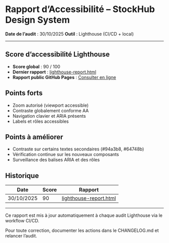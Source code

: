 # Rapport d’Accessibilité – StockHub Design System

**Date de l’audit** : 30/10/2025
**Outil** : Lighthouse (CI/CD + local)

---

## Score d’accessibilité Lighthouse

- **Score global** : 90 / 100
- **Dernier rapport** : [lighthouse-report.html](./storybook-static/lighthouse-report.html)
- **Rapport public GitHub Pages** : [Consulter en ligne](https://<ton-utilisateur>.github.io/<nom-du-repo>/lighthouse-report.html)

## Points forts
- Zoom autorisé (viewport accessible)
- Contraste globalement conforme AA
- Navigation clavier et ARIA présents
- Labels et rôles accessibles

## Points à améliorer
- Contraste sur certains textes secondaires (#94a3b8, #64748b)
- Vérification continue sur les nouveaux composants
- Surveillance des balises ARIA et des rôles

## Historique
| Date       | Score | Rapport                                 |
|------------|-------|-----------------------------------------|
| 30/10/2025 | 90    | [lighthouse-report.html](./storybook-static/lighthouse-report.html) |

---

Ce rapport est mis à jour automatiquement à chaque audit Lighthouse via le workflow CI/CD.

Pour toute correction, documenter les actions dans le CHANGELOG.md et relancer l’audit.
